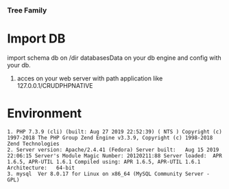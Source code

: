 ### Tree Family

# Import DB
import schema db on /dir databasesData on your db engine and config with your db.

1. acces on your web server with path application like 127.0.0.1/CRUDPHPNATIVE


# Environment
    1. PHP 7.3.9 (cli) (built: Aug 27 2019 22:52:39) ( NTS ) Copyright (c) 1997-2018 The PHP Group Zend Engine v3.3.9, Copyright (c) 1998-2018 Zend Technologies
    2. Server version: Apache/2.4.41 (Fedora) Server built:   Aug 15 2019 22:06:15 Server's Module Magic Number: 20120211:88 Server loaded:  APR 1.6.5, APR-UTIL 1.6.1 Compiled using: APR 1.6.5, APR-UTIL 1.6.1 Architecture:   64-bit
    3. mysql  Ver 8.0.17 for Linux on x86_64 (MySQL Community Server - GPL)